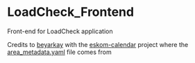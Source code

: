 # LoadCheck_Frontend

Front-end for LoadCheck application

Credits to [beyarkay](https://github.com/beyarkay) with the [eskom-calendar](https://github.com/beyarkay/eskom-calendar/) project where the [area_metadata.yaml](src/area_metadata.yaml) file comes from

